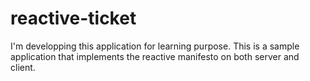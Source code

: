 # reactive-ticket
I'm developping this application for learning purpose.
This is a sample application that implements the reactive manifesto on both server and client. 
